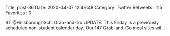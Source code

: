 Title: post-36
Date: 2020-04-07 12:49:48
Category: Twitter
Retweets : 115
Favorites : 0

RT @HillsboroughSch: Grab-and-Go UPDATE: This Friday is a previously scheduled non-student calendar day. Our 147 Grab-and-Go meal sites wil…